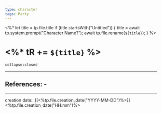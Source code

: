 ```yaml
---
type: character
tags: Party
---
```

<%* 
	let title = tp.file.title 
	if (title.startsWith("Untitled")) { 
		title = await tp.system.prompt("Character Name?"); 
		await tp.file.rename(`${title}`); 
	} 
%>
# <%* tR += `${title}` %> 

```ad-ooc
collapse:closed
```

___ 
## References: - 
--- 
creation date:: [[<%tp.file.creation_date("YYYY-MM-DD")%>]] <%tp.file.creation_date("HH:mm")%>